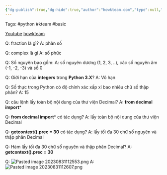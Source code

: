```yaml
---
{"dg-publish":true,"dg-hide":true,"author":"howkteam.com","type":null,"genre":null,"word-count":null,"tags":null,"title":"06. Kiểu dữ liệu số trong Python","FILE TAGS":"Python::Basic::06_Kieu_du_lieu_so_trong_Python","permalink":"/1-project/hoc-python/06-kieu-du-lieu-so-trong-python/","hide":true,"dgPassFrontmatter":true}
---
```


Tags: #python #kteam #basic 

[Youtube](https://youtu.be/IAVvgqDBiv0)
[howkteam](https://howkteam.vn/course/lap-trinh-python-co-ban/kieu-du-lieu-so-trong-python-1540)

Q: fraction là gì?
A: phân số
<!--ID: 1693449222758-->


Q: complex là gì
A: số phức
<!--ID: 1693449222768-->


Q: Số nguyên bao gồm:
A: số nguyên dương (1, 2, 3, ..), các số nguyên âm (-1, -2, -3) và số 0
<!--ID: 1693449222776-->


Q: Giới hạn của **integers** trong **Python 3.X**?
A: Vô hạn
<!--ID: 1693449222782-->


Q: Số thực trong Python có độ chính xác xấp xỉ bao nhiêu chữ số thập phân?
A: 15
<!--ID: 1693449222790-->


Q: câu lệnh lấy toàn bộ nội dung của thư viện Decimal?
A: **from decimal import***
<!--ID: 1693449222797-->


Q: **from decimal import*** có tác dụng?
A: lấy toàn bộ nội dung của thư viện Decimal
<!--ID: 1693449222806-->


Q: **getcontext().prec = 30** có tác dụng?
A: lấy tối đa 30 chữ số nguyên và thập phân Decimal
<!--ID: 1693449222816-->


Q: Hàm lấy tối đa 30 chữ số nguyên và thập phân Decimal?
A: **getcontext().prec = 30**
<!--ID: 1693449222839-->


Q: ![Pasted image 20230831112553.png](/img/user/3.%20RESOURCE/attachments/Pasted%20image%2020230831112553.png)
A: ![Pasted image 20230831112607.png](/img/user/3.%20RESOURCE/attachments/Pasted%20image%2020230831112607.png)
<!--ID: 1693449222845-->


